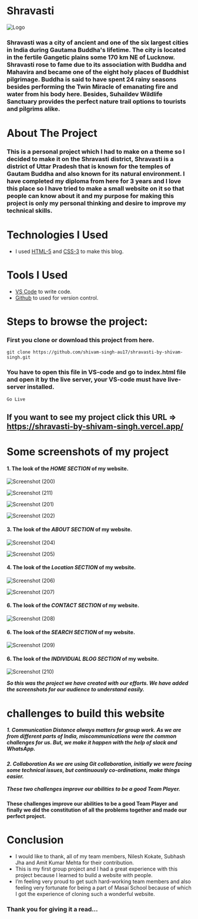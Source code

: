 # Shravasti

![Logo](https://github.com/shivam-singh-au17/shravasti-by-shivam-singh/blob/master/Screenshot/sharvast22.png?raw=true)

### Shravasti was a city of ancient and one of the six largest cities in India during Gautama Buddha's lifetime. The city is located in the fertile Gangetic plains some 170 km NE of Lucknow. Shravasti rose to fame due to its association with Buddha and Mahavira and became one of the eight holy places of Buddhist pilgrimage. Buddha is said to have spent 24 rainy seasons besides performing the Twin Miracle of emanating fire and water from his body here. Besides, Suhaildev Wildlife Sanctuary provides the perfect nature trail options to tourists and pilgrims alike.

# About The Project

### This is a personal project which I had to make on a theme so I decided to make it on the Shravasti district, Shravasti is a district of Uttar Pradesh that is known for the temples of Gautam Buddha and also known for its natural environment. I have completed my diploma from here for 3 years and I love this place so I have tried to make a small website on it so that people can know about it and my purpose for making this project is only my personal thinking and desire to improve my technical skills.

# Technologies I Used

- I used  [HTML-5](https://www.w3schools.com/html/) and [CSS-3](https://www.w3schools.com/css/default.asp) to make this blog.

# Tools I Used

-  [VS Code](https://code.visualstudio.com/download) to write code.
-  [Github](https://github.com/shivam-singh-au17) to used for version control.


# Steps to browse the project:

### First you clone or download this project from here.
```
git clone https://github.com/shivam-singh-au17/shravasti-by-shivam-singh.git
```
### You have to open this file in VS-code and go to index.html file and open it by the live server, your VS-code must have live-server installed. 
```
Go Live
```


## If you want to see my project click this URL => https://shravasti-by-shivam-singh.vercel.app/


# Some screenshots of my project

#### 1. The look of the *HOME SECTION* of my website.
![Screenshot (200)](https://github.com/shivam-singh-au17/shravasti-by-shivam-singh/blob/master/Screenshot/Screenshot%20(200).png?raw=true)

![Screenshot (211)](https://github.com/shivam-singh-au17/shravasti-by-shivam-singh/blob/master/Screenshot/Screenshot%20(211).png?raw=true)

![Screenshot (201)](https://github.com/shivam-singh-au17/shravasti-by-shivam-singh/blob/master/Screenshot/Screenshot%20(201).png?raw=true)

![Screenshot (202)](https://github.com/shivam-singh-au17/shravasti-by-shivam-singh/blob/master/Screenshot/Screenshot%20(202).png?raw=true)


#### 3. The look of the *ABOUT SECTION* of my website.
![Screenshot (204)](https://github.com/shivam-singh-au17/shravasti-by-shivam-singh/blob/master/Screenshot/Screenshot%20(204).png?raw=true)

![Screenshot (205)](https://github.com/shivam-singh-au17/shravasti-by-shivam-singh/blob/master/Screenshot/Screenshot%20(205).png?raw=true)


#### 4. The look of the *Location SECTION* of my website.
![Screenshot (206)](https://github.com/shivam-singh-au17/shravasti-by-shivam-singh/blob/master/Screenshot/Screenshot%20(206).png?raw=true)

![Screenshot (207)](https://github.com/shivam-singh-au17/shravasti-by-shivam-singh/blob/master/Screenshot/Screenshot%20(207).png?raw=true)


#### 6. The look of the *CONTACT SECTION* of my website.
![Screenshot (208)](https://github.com/shivam-singh-au17/shravasti-by-shivam-singh/blob/master/Screenshot/Screenshot%20(208).png?raw=true)


#### 6. The look of the *SEARCH SECTION* of my website.
![Screenshot (209)](https://github.com/shivam-singh-au17/shravasti-by-shivam-singh/blob/master/Screenshot/Screenshot%20(209).png?raw=true)


#### 6. The look of the *INDIVIDUAL BLOG SECTION* of my website.
![Screenshot (210)](https://github.com/shivam-singh-au17/shravasti-by-shivam-singh/blob/master/Screenshot/Screenshot%20(210).png?raw=true)

***So this was the project we have created with our efforts. We have added the screenshots for our audience to understand easily.***


# challenges to build this website
<h5>1. Communication
Distance always matters for group work. As we are from different parts of India, miscommunications were the common challenges for us. But, we make it happen with the help of slack and WhatsApp.</h5>
<h5>2. Collaboration
As we are using Git collaboration, initially we were facing some technical issues, but continuously co-ordinations, make things easier. <br> <br>
These two challenges improve our abilities to be a good Team Player.</h5>

**These challenges improve our abilities to be a good Team Player and finally we did the constitution of all the problems together and made our perfect project.**


# Conclusion
- I would like to thank, all of my team members, Nilesh Kokate, Subhash Jha and Amit Kumar Mehta for their contribution. 
- This is my first group project and I had a great experience with this project because I learned to build a website with people.
- I’m feeling very proud to get such hard-working team members and also feeling very fortunate for being a part of Masai School because of which I got the experience of cloning such a wonderful website.
### Thank you for giving it a read...

